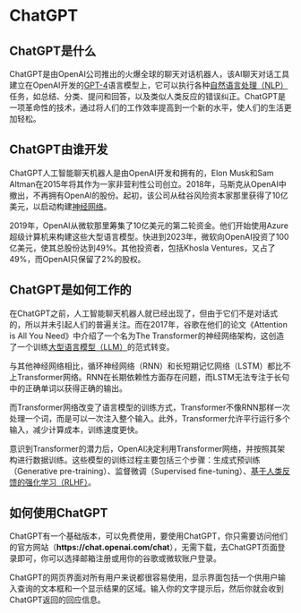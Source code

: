 # ChatGPT

<h2>ChatGPT是什么</h2>
ChatGPT是由OpenAI公司推出的火爆全球的聊天对话机器人，该AI聊天对话工具建立在OpenAI开发的<a href="https://ai-bot.cn/sites/49.html">GPT-4</a>语言模型上，它可以执行各种<a href="https://ai-bot.cn/what-is-nlp-natural-language-processing/">自然语言处理（NLP）</a>任务，如总结、分类、提问和回答，以及类似人类反应的错误纠正。ChatGPT是一项革命性的技术，通过将人们的工作效率提高到一个新的水平，使人们的生活更加轻松。
<h2>ChatGPT由谁开发</h2>
ChatGPT人工智能聊天机器人是由OpenAI开发和拥有的，Elon Musk和Sam Altman在2015年将其作为一家非营利性公司创立。2018年，马斯克从OpenAI中撤出，不再拥有OpenAI的股份。起初，该公司从硅谷风险资本家那里获得了10亿美元，以启动构建<a href="https://ai-bot.cn/what-is-neural-network/">神经网络</a>。

2019年，OpenAI从微软那里筹集了10亿美元的第二轮资金。他们开始使用Azure超级计算机来构建这些大型语言模型。快进到2023年，微软向OpenAI投资了100亿美元，使其总股份达到49%。其他投资者，包括Khosla Ventures，又占了49%，而OpenAI只保留了2%的股权。
<h2>ChatGPT是如何工作的</h2>
在ChatGPT之前，人工智能聊天机器人就已经出现了，但由于它们不是对话式的，所以并未引起人们的普遍关注。而在2017年，谷歌在他们的论文《Attention is All You Need》中介绍了一个名为The Transformer的神经网络架构，这创造了一个训练<a href="https://ai-bot.cn/what-is-large-language-model/">大型语言模型（LLM）</a>的范式转变。

与其他神经网络相比，循环神经网络（RNN）和长短期记忆网络（LSTM）都比不上Transformer网络。RNN在长期依赖性方面存在问题，而LSTM无法专注于长句中的正确单词以获得正确的输出。

而Transformer网络改变了语言模型的训练方式，Transformer不像RNN那样一次处理一个词，而是可以一次注入整个输入。此外，Transformer允许平行运行多个输入，减少计算成本，训练速度更快。

意识到Transformer的潜力后，OpenAI决定利用Transformer网络，并按照其架构进行数据训练。这些模型的训练过程主要包括三个步骤：生成式预训练（Generative pre-training）、监督微调（Supervised fine-tuning）、<a href="https://ai-bot.cn/what-is-rlhf/">基于人类反馈的强化学习（RLHF）</a>。
<h2>如何使用ChatGPT</h2>
ChatGPT有一个基础版本，可以免费使用，要使用ChatGPT，你只需要访问他们的官方网站（<strong>https://chat.openai.com/chat</strong>），无需下载，去ChatGPT页面登录即可，你可以选择邮箱注册或用你的谷歌或微软账户登录。

ChatGPT的网页界面对所有用户来说都很容易使用，显示界面包括一个供用户输入查询的文本框和一个显示结果的区域。输入你的文字提示后，然后你就会收到ChatGPT返回的回应信息。